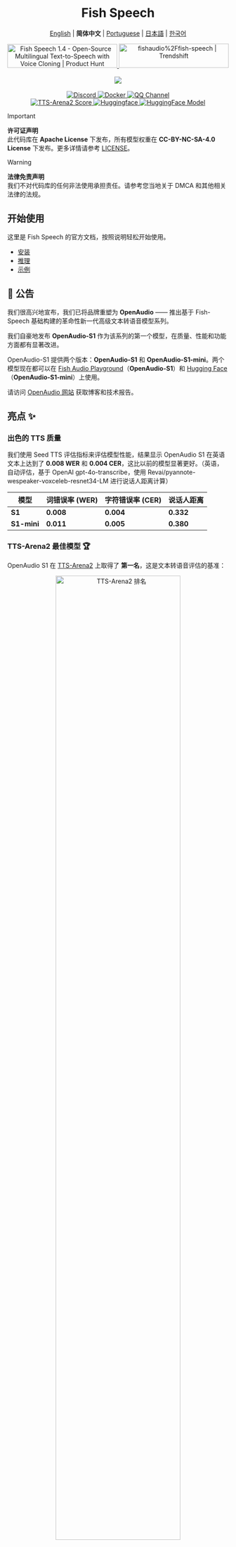 <div align="center">
<h1>Fish Speech</h1>

[English](../README.md) | **简体中文** | [Portuguese](README.pt-BR.md) | [日本語](README.ja.md) | [한국어](README.ko.md) <br>

<a href="https://www.producthunt.com/posts/fish-speech-1-4?embed=true&utm_source=badge-featured&utm_medium=badge&utm_souce=badge-fish&#0045;speech&#0045;1&#0045;4" target="_blank">
    <img src="https://api.producthunt.com/widgets/embed-image/v1/featured.svg?post_id=488440&theme=light" alt="Fish&#0032;Speech&#0032;1&#0046;4 - Open&#0045;Source&#0032;Multilingual&#0032;Text&#0045;to&#0045;Speech&#0032;with&#0032;Voice&#0032;Cloning | Product Hunt" style="width: 250px; height: 54px;" width="250" height="54" />
</a>
<a href="https://trendshift.io/repositories/7014" target="_blank">
    <img src="https://trendshift.io/api/badge/repositories/7014" alt="fishaudio%2Ffish-speech | Trendshift" style="width: 250px; height: 55px;" width="250" height="55"/>
</a>
<br>
</div>
<br>

<div align="center">
    <img src="https://count.getloli.com/get/@fish-speech?theme=asoul" /><br>
</div>

<br>

<div align="center">
    <a target="_blank" href="https://discord.gg/Es5qTB9BcN">
        <img alt="Discord" src="https://img.shields.io/discord/1214047546020728892?color=%23738ADB&label=Discord&logo=discord&logoColor=white&style=flat-square"/>
    </a>
    <a target="_blank" href="https://hub.docker.com/r/fishaudio/fish-speech">
        <img alt="Docker" src="https://img.shields.io/docker/pulls/fishaudio/fish-speech?style=flat-square&logo=docker"/>
    </a>
    <a target="_blank" href="https://pd.qq.com/s/bwxia254o">
      <img alt="QQ Channel" src="https://img.shields.io/badge/QQ-blue?logo=tencentqq">
    </a>
</div>

<div align="center">
    <a target="_blank" href="https://huggingface.co/spaces/TTS-AGI/TTS-Arena-V2">
      <img alt="TTS-Arena2 Score" src="https://img.shields.io/badge/TTS_Arena2-Rank_%231-gold?style=flat-square&logo=trophy&logoColor=white">
    </a>
    <a target="_blank" href="https://huggingface.co/spaces/fishaudio/fish-speech-1">
        <img alt="Huggingface" src="https://img.shields.io/badge/🤗%20-space%20demo-yellow"/>
    </a>
    <a target="_blank" href="https://huggingface.co/fishaudio/openaudio-s1-mini">
        <img alt="HuggingFace Model" src="https://img.shields.io/badge/🤗%20-models-orange"/>
    </a>
</div>

> [!IMPORTANT]
> **许可证声明**  
> 此代码库在 **Apache License** 下发布，所有模型权重在 **CC-BY-NC-SA-4.0 License** 下发布。更多详情请参考 [LICENSE](../LICENSE)。

> [!WARNING]
> **法律免责声明**  
> 我们不对代码库的任何非法使用承担责任。请参考您当地关于 DMCA 和其他相关法律的法规。

## 开始使用

这里是 Fish Speech 的官方文档，按照说明轻松开始使用。

- [安装](https://speech.fish.audio/zh/install/)
- [推理](https://speech.fish.audio/zh/inference/)
- [示例](https://speech.fish.audio/samples)

## 🎉 公告

我们很高兴地宣布，我们已将品牌重塑为 **OpenAudio** —— 推出基于 Fish-Speech 基础构建的革命性新一代高级文本转语音模型系列。

我们自豪地发布 **OpenAudio-S1** 作为该系列的第一个模型，在质量、性能和功能方面都有显著改进。

OpenAudio-S1 提供两个版本：**OpenAudio-S1** 和 **OpenAudio-S1-mini**。两个模型现在都可以在 [Fish Audio Playground](https://fish.audio)（**OpenAudio-S1**）和 [Hugging Face](https://huggingface.co/fishaudio/openaudio-s1-mini)（**OpenAudio-S1-mini**）上使用。

请访问 [OpenAudio 网站](https://openaudio.com/blogs/s1) 获取博客和技术报告。

## 亮点 ✨

### **出色的 TTS 质量**

我们使用 Seed TTS 评估指标来评估模型性能，结果显示 OpenAudio S1 在英语文本上达到了 **0.008 WER** 和 **0.004 CER**，这比以前的模型显著更好。（英语，自动评估，基于 OpenAI gpt-4o-transcribe，使用 Revai/pyannote-wespeaker-voxceleb-resnet34-LM 进行说话人距离计算）

| 模型 | 词错误率 (WER) | 字符错误率 (CER) | 说话人距离 |
|-------|----------------------|---------------------------|------------------|
| **S1** | **0.008**  | **0.004**  | **0.332** |
| **S1-mini** | **0.011** | **0.005** | **0.380** |

### **TTS-Arena2 最佳模型** 🏆

OpenAudio S1 在 [TTS-Arena2](https://arena.speechcolab.org/) 上取得了 **第一名**，这是文本转语音评估的基准：

<div align="center">
    <img src="assets/Elo.jpg" alt="TTS-Arena2 排名" style="width: 75%;" />
</div>

### **语音控制**
OpenAudio S1 **支持多种情感、语调和特殊标记** 来增强语音合成：

- **基础情感**：
```
(生气) (伤心) (兴奋) (惊讶) (满意) (高兴) 
(害怕) (担心) (沮丧) (紧张) (挫败) (郁闷)
(同情) (尴尬) (厌恶) (感动) (自豪) (放松)
(感激) (自信) (感兴趣) (好奇) (困惑) (快乐)
```

- **高级情感**：
```
(鄙视) (不开心) (焦虑) (歇斯底里) (冷漠) 
(不耐烦) (内疚) (轻蔑) (恐慌) (愤怒) (不情愿)
(热衷) (不赞成) (消极) (否认) (震惊) (严肃)
(讽刺) (安抚) (安慰) (真诚) (冷笑)
(犹豫) (屈服) (痛苦) (尴尬) (觉得有趣)
```

- **语调标记**：
```
(急促的语调) (喊叫) (尖叫) (耳语) (柔和的语调)
```

- **特殊音频效果**：
```
(笑声) (轻笑) (抽泣) (大声哭泣) (叹息) (喘息)
(呻吟) (人群笑声) (背景笑声) (观众笑声)
```

您也可以使用 哈,哈,哈 来控制，还有许多其他情况等待您自己探索。

(目前支持英语、中文和日语，更多语言即将推出！)

### **两种类型的模型**

| 模型 | 大小 | 可用性 | 特性 |
|-------|------|--------------|----------|
| **S1** | 4B 参数 | 在 [fish.audio](https://fish.audio) 上可用 | 功能齐全的旗舰模型 |
| **S1-mini** | 0.5B 参数 | 在 Hugging Face [hf space](https://huggingface.co/spaces/fishaudio/openaudio-s1-mini) 上可用 | 具有核心功能的精简版本 |

S1 和 S1-mini 都集成了在线人类反馈强化学习（RLHF）。
   
   ## **功能**

1. **零样本和少样本 TTS：** 输入 10 到 30 秒的语音样本以生成高质量的 TTS 输出。**详细指南请参见 [语音克隆最佳实践](https://docs.fish.audio/text-to-speech/voice-clone-best-practices)。**

2. **多语言和跨语言支持：** 只需将多语言文本复制并粘贴到输入框中——无需担心语言问题。目前支持英语、日语、韩语、中文、法语、德语、阿拉伯语和西班牙语。

3. **无音素依赖：** 模型具有强大的泛化能力，不依赖音素进行 TTS。它可以处理任何语言脚本的文本。

4. **高准确性：** 在 Seed-TTS Eval 上实现约 0.4% 的低 CER（字符错误率）和约 0.8% 的 WER（词错误率）。

5. **快速：** 通过 fish-tech 加速，在 Nvidia RTX 4060 笔记本电脑上实时因子约为 1:5，在 Nvidia RTX 4090 上为 1:15。

6. **WebUI 推理：** 具有易于使用的基于 Gradio 的 Web UI，兼容 Chrome、Firefox、Edge 和其他浏览器。

7. **GUI 推理：** 提供与 API 服务器无缝配合的 PyQt6 图形界面。支持 Linux、Windows 和 macOS。[查看 GUI](https://github.com/AnyaCoder/fish-speech-gui)。

8. **部署友好：** 通过对 Linux、Windows（macOS 即将推出）的原生支持，轻松设置推理服务器，最小化速度损失。

## **媒体和演示**

<div align="center">

### **社交媒体**
<a href="https://x.com/FishAudio/status/1929915992299450398" target="_blank">
    <img src="https://img.shields.io/badge/𝕏-Latest_Demo-black?style=for-the-badge&logo=x&logoColor=white" alt="X 上的最新演示" />
</a>

### **交互式演示**
<a href="https://fish.audio" target="_blank">
    <img src="https://img.shields.io/badge/Fish_Audio-Try_OpenAudio_S1-blue?style=for-the-badge" alt="试用 OpenAudio S1" />
</a>
<a href="https://huggingface.co/spaces/fishaudio/openaudio-s1-mini" target="_blank">
    <img src="https://img.shields.io/badge/Hugging_Face-Try_S1_Mini-yellow?style=for-the-badge" alt="试用 S1 Mini" />
</a>

### **视频展示**

<a href="https://www.youtube.com/watch?v=SYuPvd7m06A" target="_blank">
    <img src="../docs/assets/Thumbnail.jpg" alt="OpenAudio S1 Video" style="width: 50%;" />
</a>

### **音频样本**
<div style="margin: 20px 0;">
    <em> 展示我们跨不同语言和情感的多语言 TTS 功能的高质量音频样本即将推出。</em>
</div>

</div>

---

## 文档

- [构建环境](zh/install.md)
- [推理](zh/inference.md)

## 致谢

- [VITS2 (daniilrobnikov)](https://github.com/daniilrobnikov/vits2)
- [Bert-VITS2](https://github.com/fishaudio/Bert-VITS2)
- [GPT VITS](https://github.com/innnky/gpt-vits)
- [MQTTS](https://github.com/b04901014/MQTTS)
- [GPT Fast](https://github.com/pytorch-labs/gpt-fast)
- [GPT-SoVITS](https://github.com/RVC-Boss/GPT-SoVITS)
- [Qwen3](https://github.com/QwenLM/Qwen3)

## 技术报告 (V1.4)
```bibtex
@misc{fish-speech-v1.4,
      title={Fish-Speech: Leveraging Large Language Models for Advanced Multilingual Text-to-Speech Synthesis},
      author={Shijia Liao and Yuxuan Wang and Tianyu Li and Yifan Cheng and Ruoyi Zhang and Rongzhi Zhou and Yijin Xing},
      year={2024},
      eprint={2411.01156},
      archivePrefix={arXiv},
      primaryClass={cs.SD},
      url={https://arxiv.org/abs/2411.01156},
}
```
